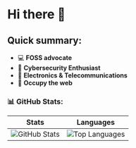# Hi there 👋
## Quick summary:
- 💻 **FOSS advocate**
- 🔐 **Cybersecurity Enthusiast** 
- 📡 **Electronics & Telecommunications**    
- 🏴 **Occupy the web**

### 📊 GitHub Stats:
 
| Stats | Languages |
|-------|-----------|
| ![GitHub Stats](https://github-readme-stats.vercel.app/api?username=qbixxx&show_icons=true&theme=midnight-purple) | ![Top Languages](https://github-readme-stats.vercel.app/api/top-langs/?username=qbixxx&layout=compact&theme=midnight-purple) |

